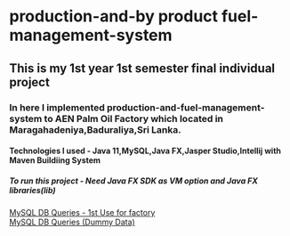 # production-and-by product fuel-management-system
## This is my 1st year 1st semester final individual project
### In here I implemented production-and-fuel-management-system to AEN Palm Oil Factory which located in Maragahadeniya,Baduraliya,Sri Lanka.
#### Technologies I used - Java 11,MySQL,Java FX,Jasper Studio,Intellij with Maven Buildiing System
##### To run this project - Need Java FX SDK as VM option and Java FX libraries(lib) 

[MySQL DB Queries - 1st Use for factory](https://docs.google.com/document/d/1ErqZ-qJMV2g8niaYjYb5Nva7f1qxlblNBFeZfZuOa9Q/edit?usp=sharing) <br />
[MySQL DB Queries (Dummy Data)](https://docs.google.com/document/d/12fuj-3HfXLzM5ijyk7ipg-8CqQCwT-3MQklT_9BmvHc/edit?usp=sharing)
